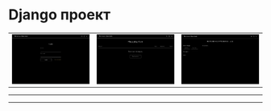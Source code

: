 # Django проект

<table align="center">
  <tr>
    <td><img src="Images/file1.png " width="180" alt="Главная"></td>
    <td><img src="Images/file2.png " width="180" alt="Поле регистрации"></td>
    <td><img src="Images/file3.png " width="180" alt="Главная"></td>
  </tr>
</table>


---

---
